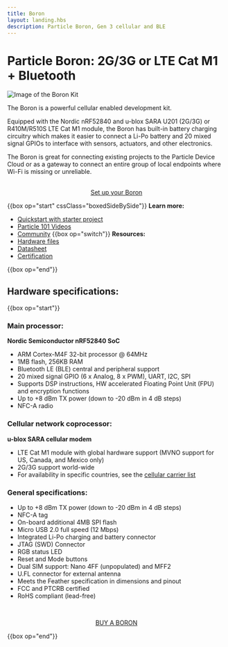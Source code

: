 ```yaml
---
title: Boron
layout: landing.hbs
description: Particle Boron, Gen 3 cellular and BLE
---
```


# Particle Boron: 2G/3G or LTE Cat M1 + Bluetooth

![Image of the Boron Kit](/assets/images/boron-kit-docs-crop.jpg)

The Boron is a powerful cellular enabled development kit.

Equipped with the Nordic nRF52840 and u-blox SARA U201 (2G/3G) or R410M/R510S LTE Cat M1 module, the Boron has built-in battery charging circuitry which makes it easier to connect a Li-Po battery and 20 mixed signal GPIOs to interface with sensors, actuators, and other electronics.

The Boron is great for connecting existing projects to the Particle Device Cloud or as a gateway to connect an entire group of local endpoints where Wi-Fi is missing or unreliable.

<div  align="center">
<br />
<a href="https://setup.particle.io/"  target="_blank" class="button">Set up your Boron</a>
</div>

{{box op="start" cssClass="boxedSideBySide"}}
**Learn more:**

- [Quickstart with starter project](/quickstart/boron/)
- [Particle 101 Videos](https://www.youtube.com/playlist?list=PLIeLC6NIW2tKvC5W007j_PU-dxONK_ZXR)
- [Community](https://community.particle.io/c/hardware)
  {{box op="switch"}}
  **Resources:**
- [Hardware files](https://github.com/particle-iot/boron)
- [Datasheet](/reference/datasheets/b-series/boron-datasheet/)
- [Certification](/hardware/certification/certification/)

{{box op="end"}}

## Hardware specifications:

{{box op="start"}}

### Main processor:

**Nordic Semiconductor nRF52840 SoC**

- ARM Cortex-M4F 32-bit processor @ 64MHz
- 1MB flash, 256KB RAM
- Bluetooth LE (BLE) central and peripheral support
- 20 mixed signal GPIO (6 x Analog, 8 x PWM), UART, I2C, SPI
- Supports DSP instructions, HW accelerated Floating Point Unit (FPU) and encryption functions
- Up to +8 dBm TX power (down to -20 dBm in 4 dB steps)
- NFC-A radio

### Cellular network coprocessor:

**u-blox SARA cellular modem**

- LTE Cat M1 module with global hardware support (MVNO support for US, Canada, and Mexico only)
- 2G/3G support world-wide
- For availability in specific countries, see the [cellular carrier list](/reference/cellular/cellular-carriers/)

### General specifications:

- Up to +8 dBm TX power (down to -20 dBm in 4 dB steps)
- NFC-A tag
- On-board additional 4MB SPI flash
- Micro USB 2.0 full speed (12 Mbps)
- Integrated Li-Po charging and battery connector
- JTAG (SWD) Connector
- RGB status LED
- Reset and Mode buttons
- Dual SIM support: Nano 4FF (unpopulated) and MFF2
- U.FL connector for external antenna
- Meets the Feather specification in dimensions and pinout
- FCC and PTCRB certified
- RoHS compliant (lead-free)

<div align="center">
<br />

<a href="https://store.particle.io/products/boron-lte-cat-m1-noram-with-ethersim-4th-gen" target="_blank" class="button">BUY A BORON</a>

</div>

{{box op="end"}}
